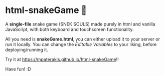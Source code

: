 # html-snakeGame 🐍
A **single-file** snake game (SNEK SOULS) made purely in html and vanilla JavaScript, with both keyboard and touchscreen functionality.

All you need is **snakeGame.html**, you can either upload it to your server or run it locally.
You can change the *Editable Variables* to your liking, before deploying/running it.

Try it at https://mpaterakis.github.io/html-snakeGame!!

Have fun! :D
